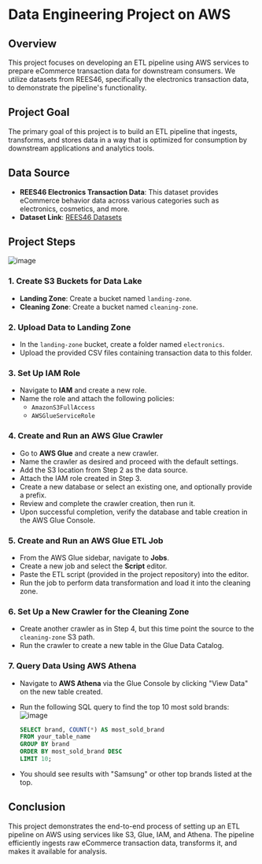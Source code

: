 # Data Engineering Project on AWS

## Overview

This project focuses on developing an ETL pipeline using AWS services to prepare eCommerce transaction data for downstream consumers. We utilize datasets from REES46, specifically the electronics transaction data, to demonstrate the pipeline's functionality.

## Project Goal

The primary goal of this project is to build an ETL pipeline that ingests, transforms, and stores data in a way that is optimized for consumption by downstream applications and analytics tools.

## Data Source

- **REES46 Electronics Transaction Data**: This dataset provides eCommerce behavior data across various categories such as electronics, cosmetics, and more.
- **Dataset Link**: [REES46 Datasets](https://rees46.com/en/datasets)

## Project Steps
![image](https://github.com/user-attachments/assets/64667cf9-9a56-47ca-b27c-03c004f091f8)

### 1. Create S3 Buckets for Data Lake

- **Landing Zone**: Create a bucket named `landing-zone`.
- **Cleaning Zone**: Create a bucket named `cleaning-zone`.

### 2. Upload Data to Landing Zone

- In the `landing-zone` bucket, create a folder named `electronics`.
- Upload the provided CSV files containing transaction data to this folder.

### 3. Set Up IAM Role

- Navigate to **IAM** and create a new role.
- Name the role and attach the following policies:
  - `AmazonS3FullAccess`
  - `AWSGlueServiceRole`
  
### 4. Create and Run an AWS Glue Crawler

- Go to **AWS Glue** and create a new crawler.
- Name the crawler as desired and proceed with the default settings.
- Add the S3 location from Step 2 as the data source.
- Attach the IAM role created in Step 3.
- Create a new database or select an existing one, and optionally provide a prefix.
- Review and complete the crawler creation, then run it.
- Upon successful completion, verify the database and table creation in the AWS Glue Console.

### 5. Create and Run an AWS Glue ETL Job

- From the AWS Glue sidebar, navigate to **Jobs**.
- Create a new job and select the **Script** editor.
- Paste the ETL script (provided in the project repository) into the editor.
- Run the job to perform data transformation and load it into the cleaning zone.

### 6. Set Up a New Crawler for the Cleaning Zone

- Create another crawler as in Step 4, but this time point the source to the `cleaning-zone` S3 path.
- Run the crawler to create a new table in the Glue Data Catalog.

### 7. Query Data Using AWS Athena

- Navigate to **AWS Athena** via the Glue Console by clicking "View Data" on the new table created.
- Run the following SQL query to find the top 10 most sold brands:
![image](https://github.com/user-attachments/assets/66383cfe-66f8-4f6d-bf65-49bcfdd47676)
  ```sql
  SELECT brand, COUNT(*) AS most_sold_brand
  FROM your_table_name
  GROUP BY brand
  ORDER BY most_sold_brand DESC
  LIMIT 10;
  ```

- You should see results with "Samsung" or other top brands listed at the top.

## Conclusion

This project demonstrates the end-to-end process of setting up an ETL pipeline on AWS using services like S3, Glue, IAM, and Athena. The pipeline efficiently ingests raw eCommerce transaction data, transforms it, and makes it available for analysis.


  
